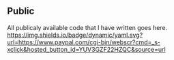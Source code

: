 ## Public
All publicaly available code that I have written goes here.
https://img.shields.io/badge/dynamic/yaml.svg?url=https://www.paypal.com/cgi-bin/webscr?cmd=_s-xclick&hosted_button_id=YUV3GZF22HZQC&source=url
